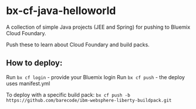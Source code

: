 # bx-cf-java-helloworld

A collection of simple Java projects (JEE and Spring) for pushing to Bluemix Cloud Foundary.

Push these to learn about Cloud Foundary and build packs.

## How to deploy:
Run `bx cf login` - provide your Bluemix login
Run `bx cf push` - the deploy uses manifest.yml

To deploy with a specific build pack:
`bx cf push -b https://github.com/barecode/ibm-websphere-liberty-buildpack.git`

